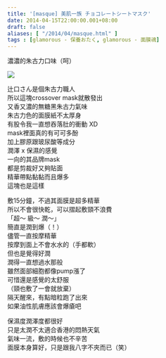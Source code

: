 ```yaml
---
title: '[masque] 美肌一族 チョコレートシートマスク'
date: 2014-04-15T22:00:00.001+08:00
draft: false
aliases: [ "/2014/04/masque.html" ]
tags : [glamorous - 保養おたく, glamorous - 面膜魂]
---
```


濃濃的朱古力口味（呵）  

[![](https://4.bp.blogspot.com/-ktLwwNSt_iQ/XDGDf6mmt_I/AAAAAAAAEbk/bKW9Z4tkJoMBqV_if1AEvRmbU6W0nqbCwCLcBGAs/s640/20.jpg)](https://4.bp.blogspot.com/-ktLwwNSt_iQ/XDGDf6mmt_I/AAAAAAAAEbk/bKW9Z4tkJoMBqV_if1AEvRmbU6W0nqbCwCLcBGAs/s1600/20.jpg)

辻口さん是個朱古力職人  
所以這塊crossover mask就散發出  
又香又濃的無糖黑朱古力氣味  
朱古力色的面膜紙不太厚身  
有股令我一直想吞落肚的衝動 XD  
mask裡面真的有可可多酚  
加上膠原跟玻尿酸等成分  
潤澤 x 保濕的感覺  
一向的其品牌mask  
都是剪裁好又夠貼面  
精華帶點黏黏而且爆多  
這塊也是這樣  
  
敷15分鐘，不過其面膜是超多精華  
所以不會很快乾，可以摺起敷頸不浪費  
「超～ 級～ 潤～」  
簡直是潤到爆（！）  
儘管一直按摩精華  
按摩到面上不會水水的（手都軟）  
但也是覺得好潤  
潤得一直想過水那般  
雖然面部細胞都像pump漲了  
可惜還是感覺的太舒服  
（頸也敷了一會就放棄）  
隔天醒來，有點暗粒跑了出來  
如果油性肌膚應該會爆瘡吧  
  
保濕度潤澤度都很好  
只是太潤不太適合香港的悶熱天氣  
氣味一流，敷的時候也不辛苦  
面膜本身算好，只是跟我八字不夾而已（笑）